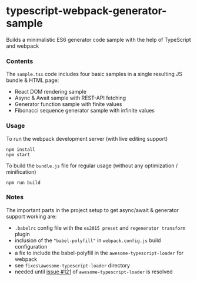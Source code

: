 # typescript-webpack-generator-sample
Builds a minimalistic ES6 generator code sample with the help of TypeScript and webpack


### Contents

The `sample.tsx` code includes four basic samples in a single resulting JS bundle & HTML page:

- React DOM rendering sample
- Async & Await sample with REST-API fetching
- Generator function sample with finite values
- Fibonacci sequence generator sample with infinite values

### Usage

To run the webpack development server (with live editing support)

    npm install
    npm start

To build the `bundle.js` file for regular usage (without any optimization / minification)

	npm run build

### Notes

The important parts in the project setup to get async/await & generator support working are:

- `.babelrc` config file with the `es2015 preset` and `regenerator transform` plugin
- inclusion of the `"babel-polyfill"` in `webpack.config.js` build configuration
- a fix to include the babel-polyfill in the `awesome-typescript-loader` for webpack
 - see `fixes\awesome-typescript-loader` directory
 - needed until [issue #121](https://github.com/s-panferov/awesome-typescript-loader/issues/121) of `awesome-typescript-loader` is resolved
